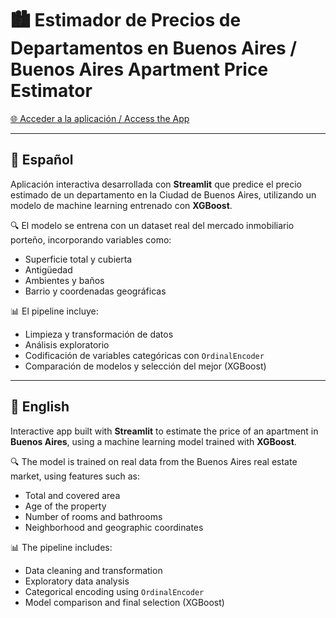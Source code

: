 # 🏙️ Estimador de Precios de Departamentos en Buenos Aires / Buenos Aires Apartment Price Estimator

[🌐 Acceder a la aplicación / Access the App](https://precio-departamentos-ba.streamlit.app/)

---

## 📌 Español


Aplicación interactiva desarrollada con **Streamlit** que predice el precio estimado de un departamento en la Ciudad de Buenos Aires, utilizando un modelo de machine learning entrenado con **XGBoost**.

🔍 El modelo se entrena con un dataset real del mercado inmobiliario porteño, incorporando variables como:
- Superficie total y cubierta
- Antigüedad
- Ambientes y baños
- Barrio y coordenadas geográficas

📊 El pipeline incluye:
- Limpieza y transformación de datos
- Análisis exploratorio
- Codificación de variables categóricas con `OrdinalEncoder`
- Comparación de modelos y selección del mejor (XGBoost)

---

## 📌 English


Interactive app built with **Streamlit** to estimate the price of an apartment in **Buenos Aires**, using a machine learning model trained with **XGBoost**.

🔍 The model is trained on real data from the Buenos Aires real estate market, using features such as:
- Total and covered area
- Age of the property
- Number of rooms and bathrooms
- Neighborhood and geographic coordinates

📊 The pipeline includes:
- Data cleaning and transformation
- Exploratory data analysis
- Categorical encoding using `OrdinalEncoder`
- Model comparison and final selection (XGBoost)


